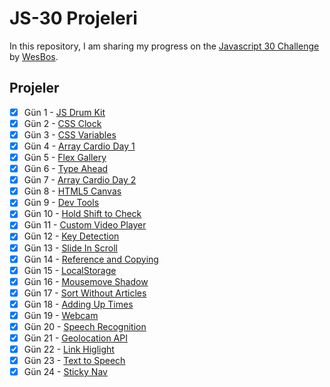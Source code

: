 # JS-30 Projeleri

In this repository, I am sharing my progress on the [Javascript 30 Challenge](https://github.com/wesbos/JavaScript30 "Original Repo") by [WesBos](https://github.com/wesbos "Wes Bos Github Profile").

## Projeler

- [x] Gün 1 - [JS Drum Kit](https://elbaley.github.io/js-30/01/index-solution.html)
- [x] Gün 2 - [CSS Clock](https://elbaley.github.io/js-30/02/index-solution.html)
- [x] Gün 3 - [CSS Variables](https://elbaley.github.io/js-30/03/index-solution.html)
- [x] Gün 4 - [Array Cardio Day 1](https://elbaley.github.io/js-30/04/index-solution.html)
- [x] Gün 5 - [Flex Gallery](https://elbaley.github.io/js-30/05/index-solution.html)
- [x] Gün 6 - [Type Ahead](https://elbaley.github.io/js-30/06/index-solution.html)
- [x] Gün 7 - [Array Cardio Day 2](https://elbaley.github.io/js-30/07/index-solution.html)
- [x] Gün 8 - [HTML5 Canvas](https://elbaley.github.io/js-30/08/index-solution.html)
- [x] Gün 9 - [Dev Tools](https://elbaley.github.io/js-30/09/index-solution.html)
- [x] Gün 10 - [Hold Shift to Check](https://elbaley.github.io/js-30/10/index-solution.html)
- [x] Gün 11 - [Custom Video Player](https://elbaley.github.io/js-30/11/index-solution.html)
- [x] Gün 12 - [Key Detection](https://elbaley.github.io/js-30/12/index-solution.html)
- [x] Gün 13 - [Slide In Scroll](https://elbaley.github.io/js-30/13/index-solution.html)
- [x] Gün 14 - [Reference and Copying](https://elbaley.github.io/js-30/14/index-solution.html)
- [x] Gün 15 - [LocalStorage](https://elbaley.github.io/js-30/15/index-solution.html)
- [x] Gün 16 - [Mousemove Shadow](https://elbaley.github.io/js-30/16/index-solution.html)
- [x] Gün 17 - [Sort Without Articles](https://elbaley.github.io/js-30/17/index-solution.html)
- [x] Gün 18 - [Adding Up Times](https://elbaley.github.io/js-30/18/index-solution.html)
- [x] Gün 19 - [Webcam](https://elbaley.github.io/js-30/19/index-solution.html)
- [x] Gün 20 - [Speech Recognition](https://elbaley.github.io/js-30/20/index-solution.html)
- [x] Gün 21 - [Geolocation API](https://elbaley.github.io/js-30/21/index-solution.html)
- [x] Gün 22 - [Link Higlight](https://elbaley.github.io/js-30/22/index-solution.html)
- [x] Gün 23 - [Text to Speech](https://elbaley.github.io/js-30/23/index-solution.html)
- [x] Gün 24 - [Sticky Nav](https://elbaley.github.io/js-30/24/index-solution.html)

